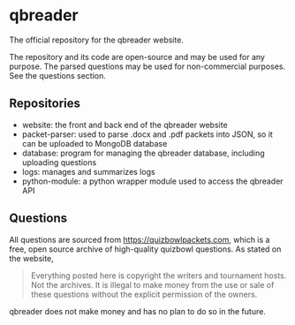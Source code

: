 # qbreader

The official repository for the qbreader website.

The repository and its code are open-source and may be used for any purpose.
The parsed questions may be used for non-commercial purposes.
See the questions section.

## Repositories

- website: the front and back end of the qbreader website
- packet-parser: used to parse .docx and .pdf packets into JSON, so it can be uploaded to MongoDB database
- database: program for managing the qbreader database, including uploading questions
- logs: manages and summarizes logs
- python-module: a python wrapper module used to access the qbreader API

## Questions

All questions are sourced from <https://quizbowlpackets.com>, which is a free, open source archive of high-quality quizbowl questions.
As stated on the website,

> Everything posted here is copyright the writers and tournament hosts. Not the archives. It is illegal to make money from the use or sale of these questions without the explicit permission of the owners.

qbreader does not make money and has no plan to do so in the future.
